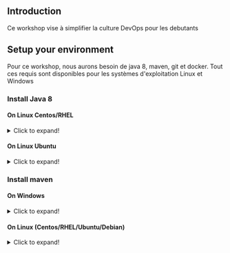 ## Introduction
Ce workshop vise à simplifier la culture DevOps pour les debutants


## Setup your environment

Pour ce workshop, nous aurons besoin de java 8, maven, git et docker. Tout ces requis sont disponibles pour les systèmes d'exploitation Linux et Windows

### Install Java 8

#### On Linux Centos/RHEL
<details>
  <summary>Click to expand!</summary>

1.	Nous utiliserons open java pour notre démo, Obtenez la dernière version de http://openjdk.java.net/install/
  ```
  sudo yum install java-1.8*
  ```

2.	Configuration de la variable d'environnement JAVA_HOME
  1.	Déterminez le bon emplacement de la version JAVA8.
  ```
  find /usr/lib/jvm/java-1.8* | head -n 3
  ```
  2.	Créez un fichier appelé java.sh dans le répertoire /etc/profile.d/
  ```
  vi /etc/profile.d/java.sh
  ```
  3.	Ajoutez le contenu suivant
  ```
  #!/bin/bash
  export JAVA_HOME=/usr/lib/jvm/java-1.8.0-openjdk-1.8.0.282.b08-1.el7_9.x86_64
  export PATH=$PATH:$JAVA_HOME
  ```
  NB: vous devez changer le chemin du java /usr/lib/jvm/java-1.8.0-*****x86_64. Par le chemin généré dans la commande précédente.
  4.	Enregistrez et fermez le fichier. Rendez-le exécutable à l'aide de la commande suivante.
  ```
  chmod +x /etc/profile.d/java.sh
  ```
  5.	Ensuite, définissez les variables d'environnement de manière permanente en exécutant la commande suivante :
  ```
  source /etc/profile.d/java.sh
  ```
  6.	Maintenant, vérifiez la version de fourmi en utilisant la commande :
  ```
  java -version
  ```

</details>

#### On Linux Ubuntu
<details>
  <summary>Click to expand!</summary>

- Pour installer OpenJDK 8, exécutez la commande suivante :
```
sudo apt install openjdk-8-jdk
```
- Vérifiez que celui-ci est installé avec :

  ```
  java -version
  ```

  Vous verrez une sortie de ce type :

  Output
  ```
  openjdk version "1.8.0_162"
  OpenJDK Runtime Environment (build 1.8.0_162-8u162-b12-1-b12)
  OpenJDK 64-Bit Server VM (build 25.162-b12, mixed mode)
  ```
  Il est également possible d'installer uniquement le JRE, ce que vous pouvez faire en exécutant sudo apt install openjdk-8-jre.

-	Configuration de la variable d'environnement JAVA_HOME
  1.	Déterminez le bon emplacement de la version JAVA8.
  ```
  find /usr/lib/jvm/java-1.8* | head -n 3
  ```
  2.	Créez un fichier appelé java.sh dans le répertoire /etc/profile.d/
  ```
  vi /etc/profile.d/java.sh
  ```
  3.	Ajoutez le contenu suivant
  ```
  #!/bin/bash
  export JAVA_HOME=/usr/lib/jvm/java-1.8.0-openjdk-1.8.0.282.b08-1.el7_9.x86_64
  export PATH=$PATH:$JAVA_HOME
  ```
  NB: vous devez changer le chemin du java /usr/lib/jvm/java-1.8.0-*****x86_64. Par le chemin généré dans la commande précédente.
  4.	Enregistrez et fermez le fichier. Rendez-le exécutable à l'aide de la commande suivante.
  ```
  chmod +x /etc/profile.d/java.sh
  ```
  5.	Ensuite, définissez les variables d'environnement de manière permanente en exécutant la commande suivante :
  ```
  source /etc/profile.d/java.sh
  ```
  6.	Maintenant, vérifiez la version de fourmi en utilisant la commande :
  ```
  java -version
  ```

</details>

### Install maven

#### On Windows
<details>
  <summary>Click to expand!</summary>

Etape 1: Télécharger Maven
- Télécharger Maven depuis son site web officiel https://maven.apache.org/download.cgi/
- Choisir une version adaptée au système d’exploitation hôte.

Etape 2: Installer Maven
- Ouvrez l'invite de commande.
- À partir de l'invite de commande, accédez au répertoire où le fichier apache-maven-x.x.x-bin.zip est enregistré et décompressez l’archive sous le chemin :
```
C:\maven\apache-maven-x.x.x
```
- Exécutez les commandes suivantes pour paramétrer les variables d’environnement requises pour le fonctionnement de Maven:
 - Définir la variable d'environnement JAVA_HOME :
  ```
  SET JAVA_HOME=”C:\Program Files\Java\jdk1.8.0_xxx”
  ```
 - Définir la variable d'environnement M2_HOME :
  ```
  SET M2_HOME=C:\integ_continue\maven\apache-maven-x.x.x
  ```
 - Définir la variable d'environnement M2 :
  ```
  SET M2=%M2_HOME%\bin
  ```
 - Ajouter les commandes Maven dans le PATH du système d’exploitation :
  ```
  SET PATH=%PATH%;%M2%
  ```

- Testez l’installation de Maven en exécutant la commande:
```
mvn -version
```
</details>


#### On Linux (Centos/RHEL/Ubuntu/Debian)
<details>
  <summary>Click to expand!</summary>

- Télécharger Maven depuis son site web officiel https://maven.apache.org/download.cgi/
- Choisir et télécharger une version adaptée au système d’exploitation hôte.
```
wget https://downloads.apache.org/maven/maven-3/3.8.0/binaries/apache-maven-3.8.0-bin.tar.gz
```
- Extraire l'archive de distribution dans le dossier /opt
```
tar xzvf apache-maven-* -C /opt
```
- Créez un fichier appelé maven.sh dans le répertoire /etc/profile.d/
```
vi /etc/profile.d/maven.sh
```
- Ajoutez le contenu suivant
```
#!/bin/bash

export M2_HOME=/opt/apache-maven-3.6.3
export M2=$M2_HOME/bin
export PATH=$PATH:$M2
```
NB: vous devez changer le chemin de l’outil maven par celui installé dans votre instance.
- Enregistrez et fermez le fichier. Rendez-le exécutable à l'aide de la commande suivante.
```
chmod +x /etc/profile.d/maven.sh
```
- Ensuite, définissez les variables d'environnement de manière permanente en exécutant la commande suivante :
```
source /etc/profile.d/maven.sh
```
- Maintenant, vérifiez la version de fourni en utilisant la commande :
```
mvn -version
```
</details>
